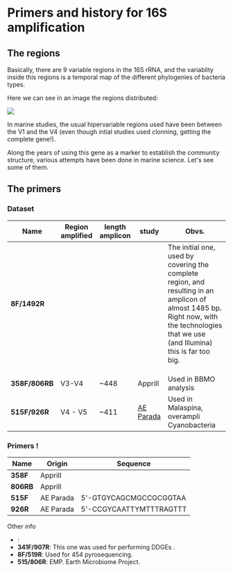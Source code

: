 # Primers and history for 16S amplification

## The regions 

Basically, there are 9 variable regions in the 16S rRNA, and the variablity inside this regions is a temporal map of the different phylogenies of bacteria types. 

Here we can see in an image the regions distributed:

![](https://image.slidesharecdn.com/ampseq-lecture-2013-131113011207-phpapp02/95/amplicon-sequencing-introduction-9-638.jpg?cb=1395905479)

In marine studies, the usual hipervariable regions used have been between the V1 and the V4 (even though intial studies used clonning, getting the complete gene!). 

Along the years of using this gene as a marker to establish the community structure, various attempts have been done in marine science. Let's see some of them. 

## The primers 

### Dataset 
| Name | Region amplified | length amplicon | study | Obvs. |
|-----|-------------------|----------------|--------|-------|
|**8F/1492R**||||The initial one, used by covering the complete region, and resulting in an amplicon of almost 1485 bp. Right now, with the technologies that we use (and Illumina) this is far too big. |
||||||
||||||
||||||
|**358F/806RB**|V3-V4|~448|Apprill|Used in BBMO analysis|
|**515F/926R**|V4 - V5|~411|[AE Parada](https://www.ncbi.nlm.nih.gov/pubmed/26271760)|Used in Malaspina, overampli Cyanobacteria|


### Primers !


| Name |Origin  | Sequence|
|------|------|---------|
|**358F**|Apprill||
|**806RB**|Apprill||
|**515F**|AE Parada|5'-GTGYCAGCMGCCGCGGTAA|
|**926R**|AE Parada|5'-CCGYCAATTYMTTTRAGTTT|

Other info
- : 
- **341F/907R**: This one was used for performing DDGEs . 
- **8F/519R**: Used for 454 pyrosequencing. 
- **515/806R**: EMP. Earth Microbiome Project. 




